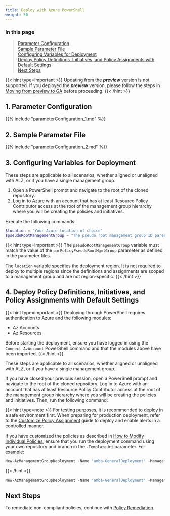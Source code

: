 ```yaml
---
title: Deploy with Azure PowerShell
weight: 50
---
```


### In this page

> [Parameter Configuration](../Deploy-with-Azure-PowerShell#1-parameter-configuration) </br>
> [Sample Parameter File](../Deploy-with-Azure-PowerShell#2-sample-parameter-file) </br>
> [Configuring Variables for Deployment](../Deploy-with-Azure-PowerShell#3-configuring-variables-for-deployment) </br>
> [Deploy Policy Definitions, Initiatives, and Policy Assignments with Default Settings](../Deploy-with-Azure-PowerShell#4-deploy-policy-definitions-initiatives-and-policy-assignments-with-default-settings) </br>
> [Next Steps](../Deploy-with-Azure-PowerShell#next-steps) </br>

{{< hint type=Important >}}
Updating from the _**preview**_ version is not supported. If you deployed the _**preview**_ version, please follow the steps in [Moving from preview to GA](../../../HowTo/UpdateToNewReleases/Moving-from-preview-to-GA) before proceeding.
{{< /hint >}}

## 1. Parameter Configuration

{{% include "parameterConfiguration_1.md" %}}

## 2. Sample Parameter File

{{% include "parameterConfiguration_2.md" %}}

## 3. Configuring Variables for Deployment

These steps are applicable to all scenarios, whether aligned or unaligned with ALZ, or if you have a single management group.

1. Open a PowerShell prompt and navigate to the root of the cloned repository.
2. Log in to Azure with an account that has at least Resource Policy Contributor access at the root of the management group hierarchy where you will be creating the policies and initiatives.

Execute the following commands:

```powershell
$location = "Your Azure location of choice"
$pseudoRootManagementGroup = "The pseudo root management group ID parenting the identity, management, and connectivity management groups"
```

{{< hint type=important >}}
The `pseudoRootManagementGroup` variable must match the value of the `parPolicyPseudoRootMgmtGroup` parameter as defined in the parameter files.

The `location` variable specifies the deployment region. It is not required to deploy to multiple regions since the definitions and assignments are scoped to a management group and are not region-specific.
{{< /hint >}}

## 4. Deploy Policy Definitions, Initiatives, and Policy Assignments with Default Settings

{{< hint type=important >}}
Deploying through PowerShell requires authentication to Azure and the following modules:

- Az.Accounts
- Az.Resources

Before starting the deployment, ensure you have logged in using the `Connect-AzAccount` PowerShell command and that the modules above have been imported.
{{< /hint >}}

These steps are applicable to all scenarios, whether aligned or unaligned with ALZ, or if you have a single management group.

If you have closed your previous session, open a PowerShell prompt and navigate to the root of the cloned repository. Log in to Azure with an account that has at least Resource Policy Contributor access at the root of the management group hierarchy where you will be creating the policies and initiatives. Then, run the following command:

{{< hint type=note >}}
For testing purposes, it is recommended to deploy in a safe environment first. When preparing for production deployment, refer to the [Customize Policy Assignment](../Customize-Policy-Assignment) guide to deploy and enable alerts in a controlled manner.

If you have customized the policies as described in [How to Modify Individual Policies](../Introduction-to-deploying-the-ALZ-Pattern#how-to-modify-individual-policies), ensure that you run the deployment command using your own repository and branch in the `-TemplateUri` parameter. For example:

```powershell
New-AzManagementGroupDeployment -Name "amba-GeneralDeployment" -ManagementGroupId $pseudoRootManagementGroup -Location $location -TemplateUri "https://raw.githubusercontent.com/***YourGithubFork***/azure-monitor-baseline-alerts/***main or branchname***/patterns/alz/alzArm.json" -TemplateParameterFile ".\patterns\alz\alzArm.param.json"
```

{{< /hint >}}

```powershell
New-AzManagementGroupDeployment -Name "amba-GeneralDeployment" -ManagementGroupId $pseudoRootManagementGroup -Location $location -TemplateUri "https://raw.githubusercontent.com/Azure/azure-monitor-baseline-alerts/2025-04-03/patterns/alz/alzArm.json" -TemplateParameterFile ".\patterns\alz\alzArm.param.json"
```

## Next Steps

To remediate non-compliant policies, continue with [Policy Remediation](../Remediate-Policies).
